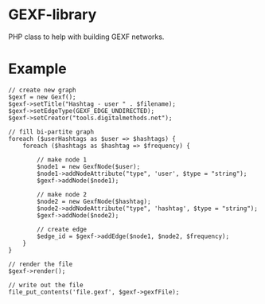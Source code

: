 GEXF-library
============

PHP class to help with building GEXF networks.

Example
=======

	// create new graph
	$gexf = new Gexf();
	$gexf->setTitle("Hashtag - user " . $filename);
	$gexf->setEdgeType(GEXF_EDGE_UNDIRECTED);
	$gexf->setCreator("tools.digitalmethods.net");
	
	// fill bi-partite graph
	foreach ($userHashtags as $user => $hashtags) {
		foreach ($hashtags as $hashtag => $frequency) {
		
			// make node 1
			$node1 = new GexfNode($user);
			$node1->addNodeAttribute("type", 'user', $type = "string");
			$gexf->addNode($node1);
	
			// make node 2
			$node2 = new GexfNode($hashtag);
			$node2->addNodeAttribute("type", 'hashtag', $type = "string");
			$gexf->addNode($node2);
		
			// create edge	
			$edge_id = $gexf->addEdge($node1, $node2, $frequency);
		}
	}
	
	// render the file
	$gexf->render();

	// write out the file
	file_put_contents('file.gexf', $gexf->gexfFile);